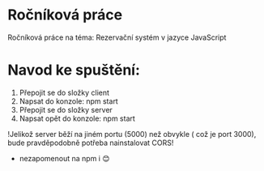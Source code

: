 # Ročníková práce

Ročníková práce na téma: Rezervační systém v jazyce JavaScript

# Navod ke spuštění:
1) Přepojit se do složky client
2) Napsat do konzole: npm start
3) Přepojit se do složky server
4) Napsat opět do konzole: npm start

!Jelikož server běží na jiném portu (5000) než obvykle ( což je port 3000), bude pravděpodobně potřeba nainstalovat CORS!
- nezapomenout na npm i 😊

